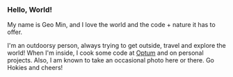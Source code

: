 ### Hello, World!

My name is Geo Min, and I love the world and the code + nature it has to offer. 

I'm an outdoorsy person, always trying to get outside, travel and explore the world! When I'm inside, I cook some code at [Optum](https://www.optum.com/) and on personal projects. Also, I am known to take an occasional photo here or there. Go Hokies and cheers! 
